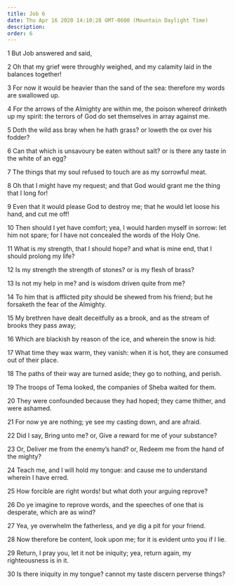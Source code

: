 ```yaml
---
title: Job 6
date: Thu Apr 16 2020 14:10:28 GMT-0600 (Mountain Daylight Time)
description: 
order: 6
---
```


<p>1 But Job answered and said,</p>
<p>
  2 Oh that my grief were throughly weighed, and my calamity laid in the
  balances together!
</p>
<p>
  3 For now it would be heavier than the sand of the sea: therefore my words are
  swallowed up.
</p>
<p>
  4 For the arrows of the Almighty are within me, the poison whereof drinketh up
  my spirit: the terrors of God do set themselves in array against me.
</p>
<p>
  5 Doth the wild ass bray when he hath grass? or loweth the ox over his fodder?
</p>
<p>
  6 Can that which is unsavoury be eaten without salt? or is there any taste in
  the white of an egg?
</p>
<p>7 The things that my soul refused to touch are as my sorrowful meat.</p>
<p>
  8 Oh that I might have my request; and that God would grant me the thing that
  I long for!
</p>
<p>
  9 Even that it would please God to destroy me; that he would let loose his
  hand, and cut me off!
</p>
<p>
  10 Then should I yet have comfort; yea, I would harden myself in sorrow: let
  him not spare; for I have not concealed the words of the Holy One.
</p>
<p>
  11 What is my strength, that I should hope? and what is mine end, that I
  should prolong my life?
</p>
<p>12 Is my strength the strength of stones? or is my flesh of brass?</p>
<p>13 Is not my help in me? and is wisdom driven quite from me?</p>
<p>
  14 To him that is afflicted pity should be shewed from his friend; but he
  forsaketh the fear of the Almighty.
</p>
<p>
  15 My brethren have dealt deceitfully as a brook, and as the stream of brooks
  they pass away;
</p>
<p>16 Which are blackish by reason of the ice, and wherein the snow is hid:</p>
<p>
  17 What time they wax warm, they vanish: when it is hot, they are consumed out
  of their place.
</p>
<p>
  18 The paths of their way are turned aside; they go to nothing, and perish.
</p>
<p>19 The troops of Tema looked, the companies of Sheba waited for them.</p>
<p>
  20 They were confounded because they had hoped; they came thither, and were
  ashamed.
</p>
<p>21 For now ye are nothing; ye see my casting down, and are afraid.</p>
<p>22 Did I say, Bring unto me? or, Give a reward for me of your substance?</p>
<p>
  23 Or, Deliver me from the enemy&#x2019;s hand? or, Redeem me from the hand of
  the mighty?
</p>
<p>
  24 Teach me, and I will hold my tongue: and cause me to understand wherein I
  have erred.
</p>
<p>25 How forcible are right words! but what doth your arguing reprove?</p>
<p>
  26 Do ye imagine to reprove words, and the speeches of one that is desperate,
  which are as wind?
</p>
<p>27 Yea, ye overwhelm the fatherless, and ye dig a pit for your friend.</p>
<p>
  28 Now therefore be content, look upon me; for it is evident unto you if I
  lie.
</p>
<p>
  29 Return, I pray you, let it not be iniquity; yea, return again, my
  righteousness is in it.
</p>
<p>
  30 Is there iniquity in my tongue? cannot my taste discern perverse things?
</p>
